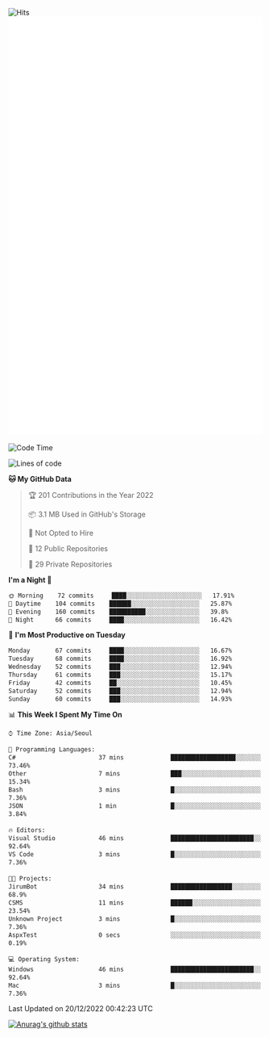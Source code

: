![Hits](https://hits.seeyoufarm.com/api/count/incr/badge.svg?url=https%3A%2F%2Fgithub.com%2Fkokose1234&count_bg=%2379C83D&title_bg=%23555555&icon=apple.svg&icon_color=%23E7E7E7&title=hits&edge_flat=false)
<br/>
![Metrics](https://github.com/kokose1234/kokose1234/blob/main/github-metrics.svg)

<!--START_SECTION:waka-->
![Code Time](http://img.shields.io/badge/Code%20Time-719%20hrs%2058%20mins-blue)

![Lines of code](https://img.shields.io/badge/From%20Hello%20World%20I%27ve%20Written-884%20Thousand%20lines%20of%20code-blue)

**🐱 My GitHub Data** 

> 🏆 201 Contributions in the Year 2022
 > 
> 📦 3.1 MB Used in GitHub's Storage 
 > 
> 🚫 Not Opted to Hire
 > 
> 📜 12 Public Repositories 
 > 
> 🔑 29 Private Repositories  
 > 
**I'm a Night 🦉** 

```text
🌞 Morning    72 commits     ████░░░░░░░░░░░░░░░░░░░░░   17.91% 
🌆 Daytime    104 commits    ██████░░░░░░░░░░░░░░░░░░░   25.87% 
🌃 Evening    160 commits    ██████████░░░░░░░░░░░░░░░   39.8% 
🌙 Night      66 commits     ████░░░░░░░░░░░░░░░░░░░░░   16.42%

```
📅 **I'm Most Productive on Tuesday** 

```text
Monday       67 commits     ████░░░░░░░░░░░░░░░░░░░░░   16.67% 
Tuesday      68 commits     ████░░░░░░░░░░░░░░░░░░░░░   16.92% 
Wednesday    52 commits     ███░░░░░░░░░░░░░░░░░░░░░░   12.94% 
Thursday     61 commits     ███░░░░░░░░░░░░░░░░░░░░░░   15.17% 
Friday       42 commits     ██░░░░░░░░░░░░░░░░░░░░░░░   10.45% 
Saturday     52 commits     ███░░░░░░░░░░░░░░░░░░░░░░   12.94% 
Sunday       60 commits     ███░░░░░░░░░░░░░░░░░░░░░░   14.93%

```


📊 **This Week I Spent My Time On** 

```text
⌚︎ Time Zone: Asia/Seoul

💬 Programming Languages: 
C#                       37 mins             ██████████████████░░░░░░░   73.46% 
Other                    7 mins              ███░░░░░░░░░░░░░░░░░░░░░░   15.34% 
Bash                     3 mins              █░░░░░░░░░░░░░░░░░░░░░░░░   7.36% 
JSON                     1 min               █░░░░░░░░░░░░░░░░░░░░░░░░   3.84%

🔥 Editors: 
Visual Studio            46 mins             ███████████████████████░░   92.64% 
VS Code                  3 mins              █░░░░░░░░░░░░░░░░░░░░░░░░   7.36%

🐱‍💻 Projects: 
JirumBot                 34 mins             █████████████████░░░░░░░░   68.9% 
CSMS                     11 mins             ██████░░░░░░░░░░░░░░░░░░░   23.54% 
Unknown Project          3 mins              █░░░░░░░░░░░░░░░░░░░░░░░░   7.36% 
AspxTest                 0 secs              ░░░░░░░░░░░░░░░░░░░░░░░░░   0.19%

💻 Operating System: 
Windows                  46 mins             ███████████████████████░░   92.64% 
Mac                      3 mins              █░░░░░░░░░░░░░░░░░░░░░░░░   7.36%

```


 Last Updated on 20/12/2022 00:42:23 UTC
<!--END_SECTION:waka-->

[![Anurag's github stats](https://github-readme-stats.vercel.app/api?username=kokose1234&theme=dracula)](https://github.com/anuraghazra/github-readme-stats)



	
